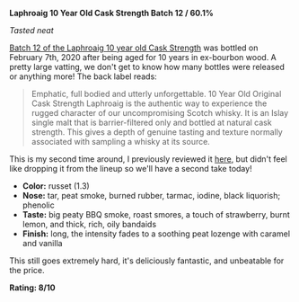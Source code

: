 **Laphroaig 10 Year Old Cask Strength Batch 12 / 60.1%**

*Tasted neat*

[Batch 12 of the Laphroaig 10 year old Cask Strength](https://www.whiskybase.com/whiskies/whisky/159190/laphroaig-cask-strength) was bottled on February 7th, 2020 after being aged for 10 years in ex-bourbon wood.  A pretty large vatting, we don't get to know how many bottles were released or anything more!  The back label reads:

> Emphatic, full bodied and utterly unforgettable.  10 Year Old Original Cask Strength Laphroaig is the authentic way to experience the rugged character of our uncompromising Scotch whisky.  It is an Islay single malt that is barrier-filtered only and bottled at natural cask strength.  This gives a depth of genuine tasting and texture normally associated with sampling a whisky at its source.

This is my second time around, I previously reviewed it [here](https://elliottback.medium.com/whisky-review-laphroaig-10-year-old-cask-strength-batch-12-a33a3fcf6388), but didn't feel like dropping it from the lineup so we'll have a second take today!

* **Color:** russet (1.3)
* **Nose:** tar, peat smoke, burned rubber, tarmac, iodine, black liquorish; phenolic
* **Taste:** big peaty BBQ smoke, roast smores, a touch of strawberry, burnt lemon, and thick, rich, oily bandaids
* **Finish:** long, the intensity fades to a soothing peat lozenge with caramel and vanilla

This still goes extremely hard, it's deliciously fantastic, and unbeatable for the price.

**Rating: 8/10**